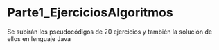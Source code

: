 # Parte1_EjerciciosAlgoritmos

Se subirán los pseudocódigos de 20 ejercicios y también la solución de ellos en lenguaje Java
